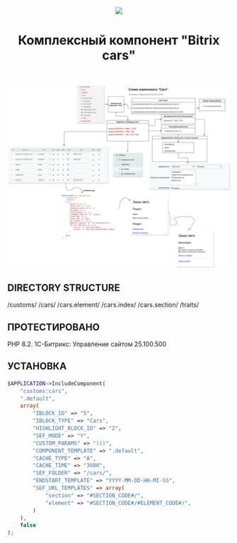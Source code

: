 <p align="center">
    <img src="https://www.1c-bitrix.ru/images/content_common/logo/1c-bitrix-logo.svg">
    <h1 align="center">Комплексный компонент "Bitrix cars"</h1>
    <br>
</p>

<img src="/components/customs/images/diag.png">

DIRECTORY STRUCTURE
-------------------
/customs/
    /cars/
    /cars.element/
    /cars.index/
    /cars.section/
    /traits/

ПРОТЕСТИРОВАНО
------------
PHP 8.2.
1С-Битрикс: Управление сайтом 25.100.500

УСТАНОВКА
------------

```php
$APPLICATION->IncludeComponent(
	"customs:cars", 
	".default", 
	array(
		"IBLOCK_ID" => "5",
		"IBLOCK_TYPE" => "Cars",
		"HIGHLIGHT_BLOCK_ID" => "2",
		"SEF_MODE" => "Y",
		"CUSTOM_PARAMS" => ")))",
		"COMPONENT_TEMPLATE" => ".default",
		"CACHE_TYPE" => "A",
		"CACHE_TIME" => "3600",
		"SEF_FOLDER" => "/cars/",
		"ENDSTART_TEMPLATE" => "YYYY-MM-DD-HH-MI-SS",
		"SEF_URL_TEMPLATES" => array(
			"section" => "#SECTION_CODE#/",
			"element" => "#SECTION_CODE#/#ELEMENT_CODE#/",
		)
	),
	false
);
```
